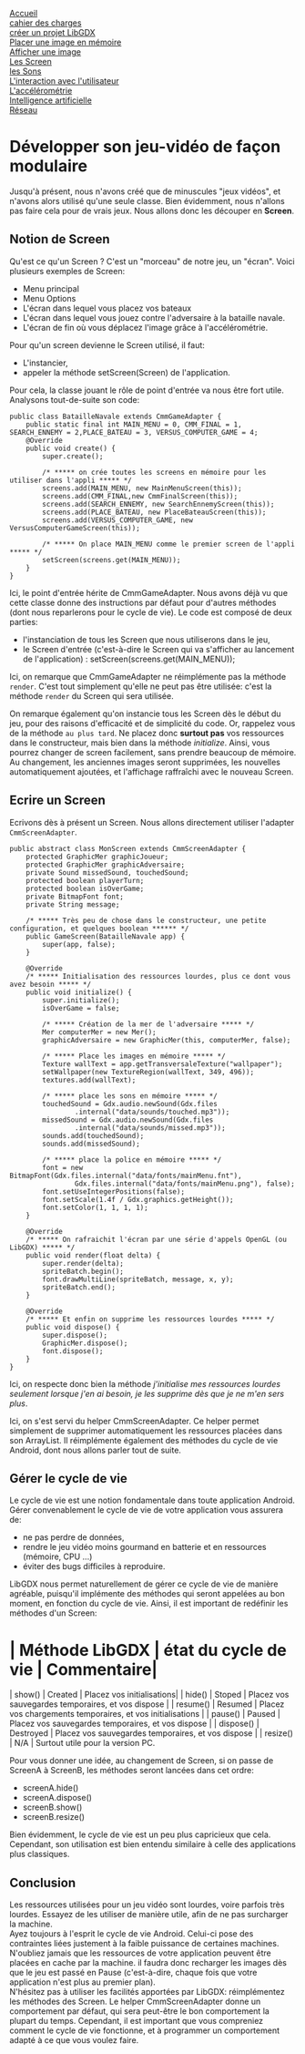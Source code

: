 [Accueil](accueil.html)  
[cahier des charges](cahier_des_charges.html)  
[créer un projet LibGDX](creer_projet.html)  
[Placer une image en mémoire](Les_Images_en_LibGDX.html)  
[Afficher une image](les_bases_du_painting.html)  
[Les Screen](screens.html)  
[les Sons](sons.html)  
[L'interaction avec l'utilisateur](reaction.html)  
[L'accélérométrie](accélérométrie.html)  
[Intelligence artificielle](intelligence_artificielle.html)  
[Réseau](reseau.html)  


# Développer son jeu-vidéo de façon modulaire #
Jusqu'à présent, nous n'avons créé que de minuscules "jeux vidéos", et n'avons alors utilisé qu'une seule classe. Bien évidemment, nous n'allons pas faire cela pour de vrais jeux. Nous allons donc les découper en **Screen**.

## Notion de Screen ##
Qu'est ce qu'un Screen ? C'est un "morceau" de notre jeu, un "écran".
Voici plusieurs exemples de Screen:

 * Menu principal
 * Menu Options
 * L'écran dans lequel vous placez vos bateaux
 * L'écran dans lequel vous jouez contre l'adversaire à la bataille navale.
 * L'écran de fin où vous déplacez l'image grâce à l'accélérométrie.

Pour qu'un screen devienne le Screen utilisé, il faut:

 * L'instancier,
 * appeler la méthode setScreen(Screen) de l'application.

Pour cela, la classe jouant le rôle de point d'entrée va nous être fort utile. Analysons tout-de-suite son code:

	public class BatailleNavale extends CmmGameAdapter {
		public static final int MAIN_MENU = 0, CMM_FINAL = 1, SEARCH_ENNEMY = 2,PLACE_BATEAU = 3, VERSUS_COMPUTER_GAME = 4;	
		@Override
		public void create() {
			super.create();
			
			/* ***** on crée toutes les screens en mémoire pour les utiliser dans l'appli ***** */
			screens.add(MAIN_MENU, new MainMenuScreen(this));
			screens.add(CMM_FINAL,new CmmFinalScreen(this));
			screens.add(SEARCH_ENNEMY, new SearchEnnemyScreen(this));
			screens.add(PLACE_BATEAU, new PlaceBateauScreen(this));
			screens.add(VERSUS_COMPUTER_GAME, new VersusComputerGameScreen(this));
			
			/* ***** On place MAIN_MENU comme le premier screen de l'appli ***** */
			setScreen(screens.get(MAIN_MENU));
		}
	}

Ici, le point d'entrée hérite de CmmGameAdapter. Nous avons déjà vu que cette classe donne des instructions par défaut pour d'autres méthodes (dont nous reparlerons pour le cycle de vie).
Le code est composé de deux parties:

 * l'instanciation de tous les Screen que nous utiliserons dans le jeu,
 * le Screen d'entrée (c'est-à-dire le Screen qui va s'afficher au lancement de l'application) : setScreen(screens.get(MAIN_MENU));

Ici, on remarque que CmmGameAdapter ne réimplémente pas la méthode ``render``. C'est tout simplement qu'elle ne peut pas être utilisée: c'est la méthode ``render`` du Screen qui sera utilisée.

On remarque également qu'on instancie tous les Screen dès le début du jeu, pour des raisons d'efficacité et de simplicité du code. Or, rappelez vous de la méthode ``au plus tard``. Ne placez donc **surtout pas** vos ressources dans le constructeur, mais bien dans la méthode *initialize*. Ainsi, vous pourrez changer de screen facilement, sans prendre beaucoup de mémoire. Au changement, les anciennes images seront supprimées, les nouvelles automatiquement ajoutées, et l'affichage raffraîchi avec le nouveau Screen.


## Ecrire un Screen #
Ecrivons dès à présent un Screen. Nous allons directement utiliser l'adapter ``CmmScreenAdapter``.

	public abstract class MonScreen extends CmmScreenAdapter {
		protected GraphicMer graphicJoueur;
		protected GraphicMer graphicAdversaire;
		private Sound missedSound, touchedSound;
		protected boolean playerTurn;
		protected boolean isOverGame;
		private BitmapFont font;
		private String message;

		/* ***** Très peu de chose dans le constructeur, une petite configuration, et quelques boolean ****** */
		public GameScreen(BatailleNavale app) {
			super(app, false);
		}

		@Override
		/* ***** Initialisation des ressources lourdes, plus ce dont vous avez besoin ***** */
		public void initialize() {
			super.initialize();
			isOverGame = false;

			/* ***** Création de la mer de l'adversaire ***** */
			Mer computerMer = new Mer();
			graphicAdversaire = new GraphicMer(this, computerMer, false);

			/* ***** Place les images en mémoire ***** */
			Texture wallText = app.getTransversaleTexture("wallpaper");
			setWallpaper(new TextureRegion(wallText, 349, 496));
			textures.add(wallText);

			/* ***** place les sons en mémoire ***** */
			touchedSound = Gdx.audio.newSound(Gdx.files
					.internal("data/sounds/touched.mp3"));
			missedSound = Gdx.audio.newSound(Gdx.files
					.internal("data/sounds/missed.mp3"));
			sounds.add(touchedSound);
			sounds.add(missedSound);

			/* ***** place la police en mémoire ***** */
			font = new BitmapFont(Gdx.files.internal("data/fonts/mainMenu.fnt"),
					Gdx.files.internal("data/fonts/mainMenu.png"), false);
			font.setUseIntegerPositions(false);
			font.setScale(1.4f / Gdx.graphics.getHeight());
			font.setColor(1, 1, 1, 1);
		}

		@Override
		/* ***** On rafraichit l'écran par une série d'appels OpenGL (ou LibGDX) ***** */
		public void render(float delta) {
			super.render(delta);
			spriteBatch.begin();
			font.drawMultiLine(spriteBatch, message, x, y);
			spriteBatch.end();
		}

		@Override
		/* ***** Et enfin on supprime les ressources lourdes ***** */
		public void dispose() {
			super.dispose();
			GraphicMer.dispose();
			font.dispose(); 
		}
	}

Ici, on respecte donc bien la méthode *j'initialise mes ressources lourdes seulement lorsque j'en ai besoin, je les supprime dès que je ne m'en sers plus*.  

Ici, on s'est servi du helper CmmScreenAdapter. Ce helper permet simplement de supprimer automatiquement les ressources placées dans son ArrayList. Il réimplémente également des méthodes du cycle de vie Android, dont nous allons parler tout de suite.


## Gérer le cycle de vie ##

Le cycle de vie est une notion fondamentale dans toute application Android. Gérer convenablement le cycle de vie de votre application vous assurera de:

 * ne pas perdre de données,
 * rendre le jeu vidéo moins gourmand en batterie et en ressources (mémoire, CPU ...)
 * éviter des bugs difficiles à reproduire.

 LibGDX nous permet naturellement de gérer ce cycle de vie de manière agréable, puisqu'il implémente des méthodes qui seront appelées au bon moment, en fonction du cycle de vie. Ainsi, il est important de redéfinir les méthodes d'un Screen:

 | Méthode LibGDX | état du cycle de vie | Commentaire|
 =====================================================================================
 | show()         | Created   | Placez vos initialisations|
 | hide()         | Stoped    | Placez vos sauvegardes temporaires, et vos dispose |
 | resume()       | Resumed   | Placez vos chargements temporaires, et vos initialisations |
 | pause()        | Paused    | Placez vos sauvegardes temporaires, et vos dispose |
 | dispose()      | Destroyed | Placez vos sauvegardes temporaires, et vos dispose |
 | resize()       | N/A       | Surtout utile pour la version PC.

 Pour vous donner une idée, au changement de Screen, si on passe de ScreenA à ScreenB, les méthodes seront lancées dans cet ordre:
 
  * screenA.hide()
  * screenA.dispose()
  * screenB.show()
  * screenB.resize()

Bien évidemment, le cycle de vie est un peu plus capricieux que cela. Cependant, son utilisation est bien entendu similaire à celle des applications plus classiques. 


## Conclusion ##
Les ressources utilisées pour un jeu vidéo sont lourdes, voire parfois très lourdes. Essayez de les utiliser de manière utile, afin de ne pas surcharger la machine.  
Ayez toujours à l'esprit le cycle de vie Android. Celui-ci pose des contraintes liées justement à la faible puissance de certaines machines. N'oubliez jamais que les ressources de votre application peuvent être placées en cache par la machine. il faudra donc recharger les images dès que le jeu est passé en Pause (c'est-à-dire, chaque fois que votre application n'est plus au premier plan).  
N'hésitez pas à utiliser les facilités apportées par LibGDX: réimplémentez les méthodes des Screen. Le helper CmmScreenAdapter donne un comportement par défaut, qui sera peut-être le bon comportement la plupart du temps. Cependant, il est important que vous compreniez comment le cycle de vie fonctionne, et à programmer un comportement adapté à ce que vous voulez faire.
